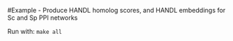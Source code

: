 #Example - Produce HANDL homolog scores, and HANDL embeddings for Sc and Sp PPI networks


Run with: `make all`
